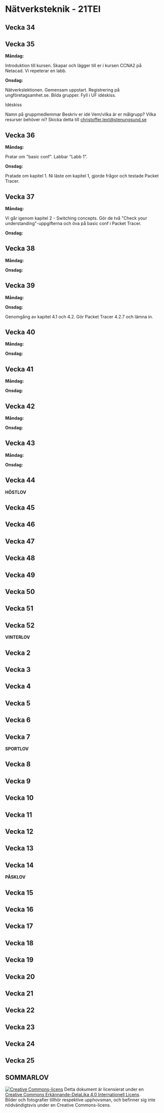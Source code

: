# Nätverksteknik - 21TEI    

## Vecka 34   


## Vecka 35   

**Måndag:**

Introduktion till kursen. Skapar och lägger till er i kursen CCNA2 på Netacad.
Vi repeterar en labb.

**Onsdag:**

Nätverkslektionen. Gemensam uppstart. Registrering på ungföretagsamhet.se. Bilda grupper. Fyll i UF idéskiss.

Idéskiss

Namn på gruppmedlemmar
Beskriv er idé
Vem/vilka är er målgrupp?
Vilka resurser behöver ni?
Skicka detta till christoffer.lext@stenungsund.se
## Vecka 36 

**Måndag:**

Pratar om "basic conf". Labbar "Labb 1".

**Onsdag:**

Pratade om kapitel 1. Ni läste om kapitel 1, gjorde frågor och testade Packet Tracer.


## Vecka 37   

**Måndag:**

Vi går igenom kapitel 2 - Switching concepts.
Gör de två "Check your understanding"-uppgifterna och öva på basic conf i Packet Tracer.

**Onsdag:**


## Vecka 38   

**Måndag:**


**Onsdag:**


## Vecka 39 

**Måndag:**



**Onsdag:**

Genomgång av kapitel 4.1 och 4.2.
Gör Packet Tracer 4.2.7 och lämna in.


## Vecka 40   

**Måndag:**


**Onsdag:**


## Vecka 41   

**Måndag:**


**Onsdag:**


## Vecka 42   

**Måndag:**


**Onsdag:**


## Vecka 43  

**Måndag:**


**Onsdag:**


## Vecka 44   

**HÖSTLOV**   

## Vecka 45   


## Vecka 46   


## Vecka 47   


## Vecka 48   


## Vecka 49   


## Vecka 50   


## Vecka 51   


## Vecka 52   

**VINTERLOV**   

## Vecka 2   


## Vecka 3   


## Vecka 4   


## Vecka 5   


## Vecka 6   


## Vecka 7   

**SPORTLOV**   

## Vecka 8   


## Vecka 9   


## Vecka 10   


## Vecka 11   


## Vecka 12   


## Vecka 13   


## Vecka 14   

**PÅSKLOV**   
## Vecka 15   


## Vecka 16   


## Vecka 17   


## Vecka 18   


## Vecka 19   


## Vecka 20   


## Vecka 21   


## Vecka 22   


## Vecka 23   


## Vecka 24   


## Vecka 25   
**SOMMARLOV**   
---     
[![Creative Commons-licens](https://i.creativecommons.org/l/by-sa/4.0/80x15.png)](http://creativecommons.org/licenses/by-sa/4.0/) Detta dokument är licensierat under en [Creative Commons Erkännande-DelaLika 4.0 Internationell Licens](http://creativecommons.org/licenses/by-sa/4.0/).    
Bilder och fotografier tillhör respektive upphovsman, och befinner sig inte nödvändigtsvis under en Creative Commons-licens.
